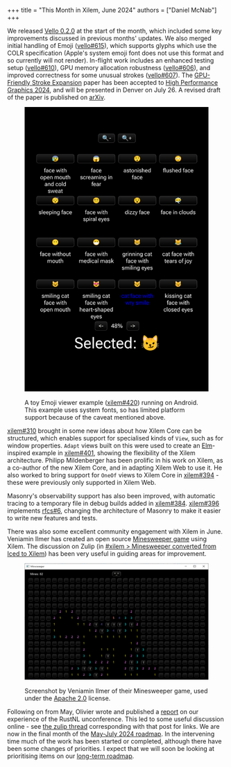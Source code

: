 +++
title = "This Month in Xilem, June 2024"
authors = ["Daniel McNab"]
+++

We released [Vello 0.2.0][] at the start of the month, which included some key improvements discussed in previous months' updates.
We also merged initial handling of Emoji ([vello#615][]), which supports glyphs which use the COLR specification (Apple's system emoji font does not use this format and so currently will not render).
In-flight work includes an enhanced testing setup ([vello#610][]), GPU memory allocation robustness ([vello#606][]), and improved correctness for some unusual strokes ([vello#607][]).
The [GPU-Friendly Stroke Expansion](https://github.com/linebender/gpu-stroke-expansion-paper) paper has been accepted to [High Performance Graphics 2024](https://www.highperformancegraphics.org/2024/index.html), and will be presented in Denver on July 26.
A revised draft of the paper is published on [arXiv](https://arxiv.org/abs/2405.00127).

<figure>

<img src="Xilem Emoji Picker.png" style="height: auto" alt="Screenshot of an app, containing a 4x4 grid of labelled Emoji, zoom in and out buttons and pagination controls. 'cat face with wry smile' is selected" height="1132" width = "863">

<figcaption>

A toy Emoji viewer example ([xilem#420][]) running on Android.
This example uses system fonts, so has limited platform support because of the caveat mentioned above.

</figcaption>
</figure>

[xilem#310][] brought in some new ideas about how Xilem Core can be structured, which enables support for specialised kinds of `View`, such as for window properties.
`Adapt` views built on this were used to create an [Elm](https://elm-lang.org/)-inspired example in [xilem#401][], showing the flexibility of the Xilem architecture.
Philipp Mildenberger has been prolific in his work on Xilem, as a co-author of the new Xilem Core, and in adapting Xilem Web to use it.
He also worked to bring support for `OneOf` views to Xilem Core in [xilem#394][] - these were previously only supported in Xilem Web.

Masonry's observability support has also been improved, with automatic tracing to a temporary file in debug builds added in [xilem#384][].
[xilem#396][] implements [rfcs#6][], changing the architecture of Masonry to make it easier to write new features and tests.                                                            

There was also some excellent community engagement with Xilem in June.
Veniamin Ilmer has created an open source [Minesweeper game](https://github.com/veniamin-ilmer/minesweeper_xilem/) using Xilem.
The discussion on Zulip (in [#xilem > Minesweeper converted from Iced to Xilem](https://xi.zulipchat.com/#narrow/stream/354396-xilem/topic/Minesweeper.20converted.20from.20Iced.20to.20Xilem)) has been very useful in guiding areas for improvement.      

<figure>

<img style="height: auto" src="Minesweeper.png" alt="A window titled Minesweeper, with text in the top-left 'Mines: 82', a top-center button with a neutral ASCII emoticon, and a board represented by a grid of buttons 30 wide and 16 tall, where some buttons are replaced with colour labels containing digits, and some buttons contain an exclamation mark." height="589" width = "931">

<figcaption>

Screenshot by Veniamin Ilmer of their Minesweeper game, used under the [Apache 2.0](https://github.com/veniamin-ilmer/minesweeper_xilem/blob/main/LICENSE) license.

</figcaption>
</figure>

Following on from May, Olivier wrote and published a [report](@/blog/2024-06-15-rustnl-2024-unconference.md) on our experience of the RustNL unconference.
This led to some useful discussion online - see [the zulip thread](https://xi.zulipchat.com/#narrow/stream/181284-blogging/topic/Draft.20-.20Report.20on.20the.20RustNL.202024.20Conference/near/444974910) corresponding with that post for links.
We are now in the final month of the [May-July 2024 roadmap](@/blog/2024-06-17-roadmap-may-2024.md).
In the intervening time much of the work has been started or completed, although there have been some changes of priorities.
I expect that we will soon be looking at prioritising items on our [long-term roadmap](@/wiki/long-term-roadmap.md).

[xilem#310]:https://github.com/linebender/xilem/pull/310
[xilem#384]: https://github.com/linebender/xilem/pull/384
[xilem#394]: https://github.com/linebender/xilem/pull/394
[xilem#396]: https://github.com/linebender/xilem/pull/396
[xilem#401]:https://github.com/linebender/xilem/pull/401
[xilem#420]: https://github.com/linebender/xilem/pull/420
[vello 0.2.0]: https://github.com/linebender/vello/releases/tag/v0.2.0

[vello#606]: https://github.com/linebender/vello/pull/606
[vello#607]: https://github.com/linebender/vello/pull/607
[vello#610]: https://github.com/linebender/vello/pull/610
[vello#615]: https://github.com/linebender/vello/pull/615

[rfcs#6]: https://github.com/linebender/rfcs/pull/6
